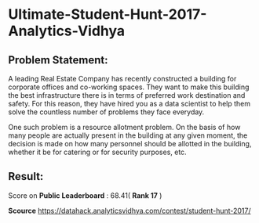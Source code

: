 # Ultimate-Student-Hunt-2017-Analytics-Vidhya


## Problem Statement:

A leading Real Estate Company has recently constructed a building for corporate offices and co-working spaces. They want to make this building the best infrastructure there is in terms of preferred work destination and safety. For this reason, they have hired you as a data scientist to help them solve the countless number of problems they face everyday.

One such problem is a resource allotment problem. On the basis of how many people are actually present in the building at any given moment, the decision is made on how many personnel should be allotted in the building, whether it be for catering or for security purposes, etc. 

## Result:

Score on **Public Leaderboard** : 	68.41( **Rank 17** )


**Scource** https://datahack.analyticsvidhya.com/contest/student-hunt-2017/
